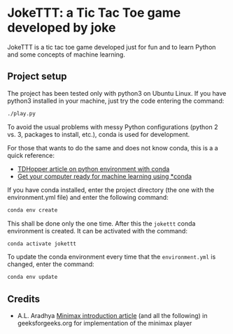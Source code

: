 # JokeTTT: a Tic Tac Toe game developed by joke

JokeTTT is a tic tac toe game developed just for fun and to learn Python and some concepts of machine learning.

## Project setup

The project has been tested only with python3 on Ubuntu Linux. If you have python3 installed in your machine, just try the code entering the command:

```bash
./play.py
```

To avoid the usual problems with messy Python configurations (python 2 vs. 3, packages to install, etc.), conda is used for development.

For those that wants to do the same and does not know conda, this is a a quick reference:

- [TDHopper article on python environment with conda]
- [Get your computer ready for machine learning using *conda]

If you have conda installed, enter the project directory (the one with the environment.yml file) and enter the following command:

```bash
conda env create
```

This shall be done only the one time. After this the ```jokettt``` conda environment is created. It can be activated with the command:

```bash
conda activate jokettt
```

To update the conda environment every time that the ```environment.yml``` is changed, enter the command:

```bash
conda env update
```

## Credits

- A.L. Aradhya [Minimax introduction article] (and all the following) in geeksforgeeks.org for implementation of the minimax player




[TDHopper article on python environment with conda]: https://tdhopper.com/blog/my-python-environment-workflow-with-conda/
[Get your computer ready for machine learning using *conda]: https://towardsdatascience.com/get-your-computer-ready-for-machine-learning-how-what-and-why-you-should-use-anaconda-miniconda-d213444f36d6
[Minimax introduction article]: https://www.geeksforgeeks.org/minimax-algorithm-in-game-theory-set-1-introduction/
